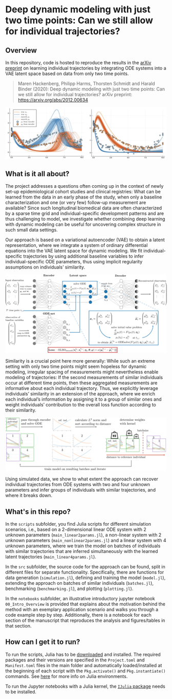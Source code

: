 # Deep dynamic modeling with just two time points: Can we still allow for individual trajectories?

## Overview

In this repository, code is hosted to reproduce the results in the [arXiv preprint](https://arxiv.org/abs/2012.00634) on learning individual trajectories by integrating ODE systems into a VAE latent space based on data from only two time points. 

> Maren Hackenberg, Philipp Harms, Thorsten Schmidt and Harald Binder (2020): Deep dynamic modeling with just two time points: Can we still allow for individual trajectories?
> arXiv preprint: https://arxiv.org/abs/2012.00634

![](figures/example_nonlinear.png)

## What is it all about? 

The project addresses a questions often coming up in the context of newly set-up epidemiological cohort studies and clinical registries: What can be learned from the data in an early phase of the study, when only a baseline characterization and one (or very few) follow-up measurement are available? 
Since such longitudinal biomedical data are often characterized by a sparse time grid and individual-specific development patterns and are thus challenging to model, we investigate whether combining deep learning with dynamic modeling can be useful for uncovering complex structure in such small data settings. 

Our approach is based on a variational autoencoder (VAE) to obtain a latent representation, where we integrate a system of ordinary differential equations into the VAE latent space for dynamic modeling. We fit individual-specific trajectories by using additional baseline variables to infer individual-specific ODE parameters, thus using implicit regularity assumptions on individuals’ similarity. 

![](figures/modelarchitecture.png)

Similarity is a crucial point here more generally: While such an extreme setting with only two time points might seem hopeless for dynamic modeling, irregular spacing of measurements might nevertheless enable modeling of trajectories: If the second measurements of similar individuals occur at different time points, then these aggregated measurements are informative about each individual trajectory. Thus, we explicitly leverage individuals’ similarity in an extension of the approach, where we enrich each individual’s information by assigning it to a group of similar ones and weight individuals’ contribution to the overall loss function according to their similarity.

![](figures/trainingonbatches.png)

Using simulated data, we show to what extent the approach can recover individual trajectories from ODE systems with two and four unknown parameters and infer groups of individuals with similar trajectories, and where it breaks down.

## What's in this repo?

In the `scripts` subfolder, you find Julia scripts for different simulation scenarios, i.e., based on a 2-dimensional linear ODE system with 2 unknown parameters (`main_linear2params.jl`), a non-linear system with 2 unknown parameters (`main_nonlinear2params.jl`) and a linear system with 4 unknown parameters, where we train the model on batches of individuals with similar trajectories that are inferred simultaneously with the learned latent trajectories (`main_linear4params.jl`). 

In the `src` subfolder, the source code for the approach can be found, split in different files for separate functionality. Specifically, there are functions for data generation (`simulation.jl`), defining and training the model (`model.jl`), extending the approach on batches of similar individuals (`batches.jl`), benchmarking (`benchmarking.jl`), and plotting (`plotting.jl`). 

In the `notebooks` subfolder, an illustrative introductory jupyter notebook `00_Intro_Overview` is provided that explains about the motivation behind the method with an exemplary application scenario and walks you through a code example step by step. 
Additionally, there is a notebook for each section of the manuscript that reproduces the analysis and figures/tables in that section. 

## How can I get it to run? 

To run the scripts, Julia has to be [downloaded](https://julialang.org/downloads/) and installed. The required packages and their versions are specified in the `Project.toml` and `Manifest.toml` files in the main folder and automatically loaded/installed at the beginning of each script with the `Pkg.activate()` and `Pkg.instantiate()` commands. See [here](https://pkgdocs.julialang.org/v1.2/environments/) for more info on Julia environments. 

To run the Jupyter notebooks with a Julia kernel, the [`IJulia` package](https://github.com/JuliaLang/IJulia.jl) needs to be installed. 
